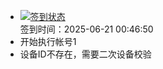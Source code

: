 - [![签到状态](https://github.com/p7wm/Cloud189-Actions/actions/workflows/main.yml/badge.svg?branch=main)](https://github.com/p7wm/Cloud189-Actions/actions/workflows/main.yml) <br> 签到时间：2025-06-21 00:46:50
- 开始执行帐号1
- 设备ID不存在，需要二次设备校验
